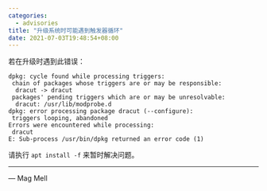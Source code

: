 ```yaml
---
categories:
  - advisories
title: "升级系统时可能遇到触发器循环"
date: 2021-07-03T19:48:54+08:00
---
```


若在升级时遇到此错误：

    dpkg: cycle found while processing triggers:
     chain of packages whose triggers are or may be responsible:
      dracut -> dracut
     packages' pending triggers which are or may be unresolvable:
      dracut: /usr/lib/modprobe.d
    dpkg: error processing package dracut (--configure):
     triggers looping, abandoned
    Errors were encountered while processing:
     dracut
    E: Sub-process /usr/bin/dpkg returned an error code (1)

请执行 `apt install -f` 来暂时解决问题。
 
---

— Mag Mell
